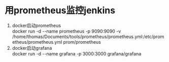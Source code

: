 # 用prometheus监控jenkins

1. docker启动prometheus  
   docker run -d --name prometheus -p 9090:9090 -v /home/thomas/Documents/tools/prometheus/prometheus.yml:/etc/prometheus/prometheus.yml prom/prometheus  
2. docker启动grafana  
   docker run -d --name grafana -p 3000:3000 grafana/grafana

   